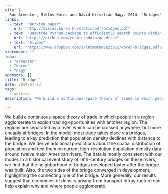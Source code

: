 ```yaml
---
cite: |-
  Roc Armenter, Miklós Koren and Dávid Krisztián Nagy. 2014. "Bridges"
links:
  - text: "Working paper"
    url: "http://miklos.koren.hu/static/pdf/bridges.pdf"
  - text: "Quadtree Python package to efficiently search points within a polygon"
    url: "https://github.com/ceumicrodata/quadtree"
  - text: "Slides"
    url: "https://www.dropbox.com/s/l8tmmt0wve2tp1c/koren-bridges.pdf?dl=0"
statement: ""
team:
  - "armenter"
  - "koren"
  - "nagy"
sponsors: []
title: "Bridges"
date: 2014-07-23
tags:
  - working
description: "We build a continuous-space theory of trade in which people in a region agglomerate to exploit trading opportunities with another region. The regions are separated by a river, which can be crossed anywhere, but more cheaply at bridges. In the model, most trade takes place via bridges, leading to a key prediction that population density declines with distance to the bridge. We derive additional predictions about the spatial distribution of population and test them on current high-resolution population density data around twelve major American rivers. The data is mostly consistent with our model. In a historical event study of 19th-century bridges on these rivers, we find that the neighborhood of bridges developed faster after the bridge was built. Also, the two sides of the bridge converged in development, highlighting the connecting role of the bridge. More generally, our results suggest that economies of density arising from transport infrastructure can help explain why and where people agglomerate.\n"

---
```


We build a continuous-space theory of trade in which people in a region agglomerate to exploit trading opportunities with another region. The regions are separated by a river, which can be crossed anywhere, but more cheaply at bridges. In the model, most trade takes place via bridges, leading to a key prediction that population density declines with distance to the bridge. We derive additional predictions about the spatial distribution of population and test them on current high-resolution population density data around twelve major American rivers. The data is mostly consistent with our model. In a historical event study of 19th-century bridges on these rivers, we find that the neighborhood of bridges developed faster after the bridge was built. Also, the two sides of the bridge converged in development, highlighting the connecting role of the bridge. More generally, our results suggest that economies of density arising from transport infrastructure can help explain why and where people agglomerate.

